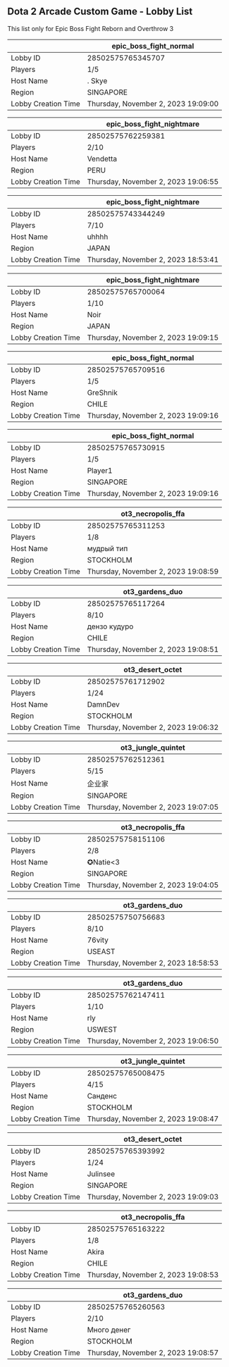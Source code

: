 ## Dota 2 Arcade Custom Game - Lobby List

This list only for Epic Boss Fight Reborn and Overthrow 3

|  | epic_boss_fight_normal |
| ------ | ------ |
| Lobby ID | 28502575765345707 |
| Players | 1/5 |
| Host Name | . Skye |
| Region | SINGAPORE |
| Lobby Creation Time | Thursday, November 2, 2023 19:09:00 |


|  | epic_boss_fight_nightmare |
| ------ | ------ |
| Lobby ID | 28502575762259381 |
| Players | 2/10 |
| Host Name | Vendetta |
| Region | PERU |
| Lobby Creation Time | Thursday, November 2, 2023 19:06:55 |


|  | epic_boss_fight_nightmare |
| ------ | ------ |
| Lobby ID | 28502575743344249 |
| Players | 7/10 |
| Host Name | uhhhh |
| Region | JAPAN |
| Lobby Creation Time | Thursday, November 2, 2023 18:53:41 |


|  | epic_boss_fight_nightmare |
| ------ | ------ |
| Lobby ID | 28502575765700064 |
| Players | 1/10 |
| Host Name | Noir |
| Region | JAPAN |
| Lobby Creation Time | Thursday, November 2, 2023 19:09:15 |


|  | epic_boss_fight_normal |
| ------ | ------ |
| Lobby ID | 28502575765709516 |
| Players | 1/5 |
| Host Name | GreShnik |
| Region | CHILE |
| Lobby Creation Time | Thursday, November 2, 2023 19:09:16 |


|  | epic_boss_fight_normal |
| ------ | ------ |
| Lobby ID | 28502575765730915 |
| Players | 1/5 |
| Host Name | Player1 |
| Region | SINGAPORE |
| Lobby Creation Time | Thursday, November 2, 2023 19:09:16 |


|  | ot3_necropolis_ffa |
| ------ | ------ |
| Lobby ID | 28502575765311253 |
| Players | 1/8 |
| Host Name | мудрый тип |
| Region | STOCKHOLM |
| Lobby Creation Time | Thursday, November 2, 2023 19:08:59 |


|  | ot3_gardens_duo |
| ------ | ------ |
| Lobby ID | 28502575765117264 |
| Players | 8/10 |
| Host Name | дензо кудуро |
| Region | CHILE |
| Lobby Creation Time | Thursday, November 2, 2023 19:08:51 |


|  | ot3_desert_octet |
| ------ | ------ |
| Lobby ID | 28502575761712902 |
| Players | 1/24 |
| Host Name | DamnDev |
| Region | STOCKHOLM |
| Lobby Creation Time | Thursday, November 2, 2023 19:06:32 |


|  | ot3_jungle_quintet |
| ------ | ------ |
| Lobby ID | 28502575762512361 |
| Players | 5/15 |
| Host Name | 企业家 |
| Region | SINGAPORE |
| Lobby Creation Time | Thursday, November 2, 2023 19:07:05 |


|  | ot3_necropolis_ffa |
| ------ | ------ |
| Lobby ID | 28502575758151106 |
| Players | 2/8 |
| Host Name | ✪Natie<3 |
| Region | SINGAPORE |
| Lobby Creation Time | Thursday, November 2, 2023 19:04:05 |


|  | ot3_gardens_duo |
| ------ | ------ |
| Lobby ID | 28502575750756683 |
| Players | 8/10 |
| Host Name | 76vity |
| Region | USEAST |
| Lobby Creation Time | Thursday, November 2, 2023 18:58:53 |


|  | ot3_gardens_duo |
| ------ | ------ |
| Lobby ID | 28502575762147411 |
| Players | 1/10 |
| Host Name | rly |
| Region | USWEST |
| Lobby Creation Time | Thursday, November 2, 2023 19:06:50 |


|  | ot3_jungle_quintet |
| ------ | ------ |
| Lobby ID | 28502575765008475 |
| Players | 4/15 |
| Host Name | Санденс |
| Region | STOCKHOLM |
| Lobby Creation Time | Thursday, November 2, 2023 19:08:47 |


|  | ot3_desert_octet |
| ------ | ------ |
| Lobby ID | 28502575765393992 |
| Players | 1/24 |
| Host Name | Julinsee |
| Region | SINGAPORE |
| Lobby Creation Time | Thursday, November 2, 2023 19:09:03 |


|  | ot3_necropolis_ffa |
| ------ | ------ |
| Lobby ID | 28502575765163222 |
| Players | 1/8 |
| Host Name | Akira |
| Region | CHILE |
| Lobby Creation Time | Thursday, November 2, 2023 19:08:53 |


|  | ot3_gardens_duo |
| ------ | ------ |
| Lobby ID | 28502575765260563 |
| Players | 2/10 |
| Host Name | Много денег |
| Region | STOCKHOLM |
| Lobby Creation Time | Thursday, November 2, 2023 19:08:57 |


